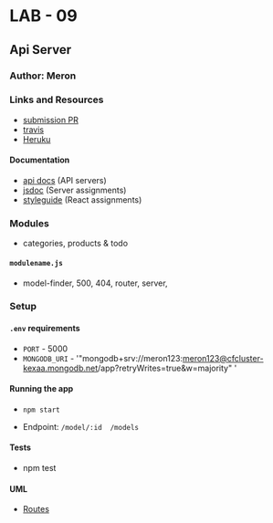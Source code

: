 # LAB - 09

## Api Server

### Author: Meron 

### Links and Resources
* [submission PR](https://github.com/meron-401n14/lab-09/pull/2)
* [travis](http://xyz.com)
* [Heruku](http://xyz.com) 


#### Documentation
* [api docs](http://xyz.com) (API servers)
* [jsdoc](http://xyz.com) (Server assignments)
* [styleguide](http://xyz.com) (React assignments)

### Modules
* categories, products & todo
#### `modulename.js`
* model-finder, 500, 404, router, server, 
### Setup
#### `.env` requirements
* `PORT` - 5000
* `MONGODB_URI` - '"mongodb+srv://meron123:meron123@cfcluster-kexaa.mongodb.net/app?retryWrites=true&w=majority" '

#### Running the app
* `npm start` 

* Endpoint: `/model/:id  /models`
#### Tests
* npm test

#### UML
* [Routes](routes.jpg)





  

  

